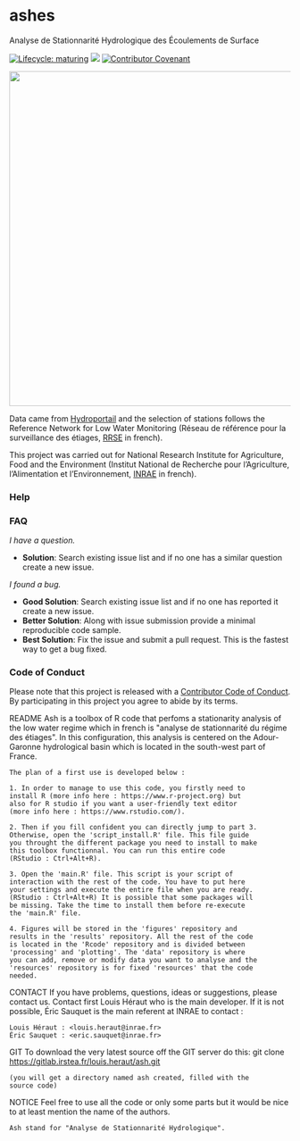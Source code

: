 # ashes
Analyse de Stationnarité Hydrologique des Écoulements de Surface</br>

<!-- badges: start -->
[![Lifecycle: maturing](https://img.shields.io/badge/lifecycle-maturing-blue.svg)](https://lifecycle.r-lib.org/articles/stages.html)
![](https://img.shields.io/github/last-commit/super-lou/ashes)
[![Contributor Covenant](https://img.shields.io/badge/Contributor%20Covenant-2.1-4baaaa.svg)](code_of_conduct.md) 
<!-- badges: end -->


[<img src="https://github.com/super-lou/MAKAHO/blob/0fad3c354954ebc2d8605a2ec9dd3d4f11a36920/www/screen.png" width="600">](https://makaho.sk8.inrae.fr/)</br>

Data came from [Hydroportail](https://www.hydro.eaufrance.fr/) and the selection of stations follows the Reference Network for Low Water Monitoring (Réseau de référence pour la surveillance des étiages, [RRSE](https://geo.data.gouv.fr/en/datasets/29819c27c73f29ee1a962450da7c2d49f6e11c15) in french).</br>

This project was carried out for National Research Institute for Agriculture, Food and the Environment (Institut National de Recherche pour l’Agriculture, l’Alimentation et l’Environnement, [INRAE](https://agriculture.gouv.fr/inrae-linstitut-national-de-recherche-pour-lagriculture-lalimentation-et-lenvironnement) in french).


### Help


### FAQ

*I have a question.*

-   **Solution**: Search existing issue list and if no one has a similar question create a new issue.

*I found a bug.*

-   **Good Solution**: Search existing issue list and if no one has reported it create a new issue.
-   **Better Solution**: Along with issue submission provide a minimal reproducible code sample.
-   **Best Solution**: Fix the issue and submit a pull request. This is the fastest way to get a bug fixed.


### Code of Conduct

Please note that this project is released with a [Contributor Code of Conduct](CODE_OF_CONDUCT.md). By participating in this project you agree to abide by its terms.






README
	Ash is a toolbox of R code that perfoms a stationarity
	analysis of the low water regime which in french is "analyse
	de stationnarité du régime des étiages". In this
	configuration, this analysis is centered on the Adour-Garonne
	hydrological basin which is located in the south-west part of
	France.

	The plan of a first use is developed below :

	1. In order to manage to use this code, you firstly need to
	install R (more info here : https://www.r-project.org) but
	also for R studio if you want a user-friendly text editor
	(more info here : https://www.rstudio.com/).

	2. Then if you fill confident you can directly jump to part 3.
	Otherwise, open the 'script_install.R' file. This file guide
	you throught the different package you need to install to make
	this toolbox functionnal. You can run this entire code
	(RStudio : Ctrl+Alt+R).

	3. Open the 'main.R' file. This script is your script of
	interaction with the rest of the code. You have to put here
	your settings and execute the entire file when you are ready.
	(RStudio : Ctrl+Alt+R) It is possible that some packages will
	be missing. Take the time to install them before re-execute
	the 'main.R' file.

	4. Figures will be stored in the 'figures' repository and
	results in the 'results' repository. All the rest of the code
	is located in the 'Rcode' repository and is divided between
	'processing' and 'plotting'. The 'data' repository is where
	you can add, remove or modify data you want to analyse and the
	'resources' repository is for fixed 'resources' that the code
	needed.


CONTACT
	If you have problems, questions, ideas or suggestions, please
	contact us. Contact first Louis Héraut who is the main
	developer. If it is not possible, Éric Sauquet is the main
	referent at INRAE to contact :
	
	Louis Héraut : <louis.heraut@inrae.fr>
	Éric Sauquet : <eric.sauquet@inrae.fr>


GIT
	To download the very latest source off the GIT server do this:
	git clone https://gitlab.irstea.fr/louis.heraut/ash.git

	(you will get a directory named ash created, filled with the
	source code)


NOTICE
	Feel free to use all the code or only some parts but it would
	be nice to at least mention the name of the authors.
	
	Ash stand for "Analyse de Stationnarité Hydrologique".
